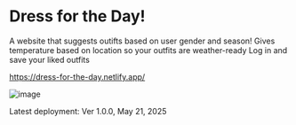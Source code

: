 # Dress for the Day!
A website that suggests outifts based on user gender and season!
Gives temperature based on location so your outfits are weather-ready
Log in and save your liked outfits

https://dress-for-the-day.netlify.app/

![image](https://github.com/user-attachments/assets/3b5b2968-8276-404c-9146-d4299746a811)

Latest deployment: Ver 1.0.0, May 21, 2025

